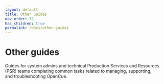 ```yaml
---
layout: default
title: Other Guides
nav_order: 32
has_children: true
permalink: /docs/other-guides
---
```


# Other guides

Guides for system admins and technical Production Services and Resources (PSR) teams completing common tasks related to managing, supporting, and troubleshooting OpenCue.
